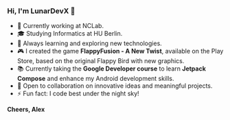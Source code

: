 ### Hi, I'm LunarDevX 🌙

- 🔭 Currently working at NCLab.
- 🎓 Studying Informatics at HU Berlin.
- 🌱 Always learning and exploring new technologies.
- 🎮 I created the game **FlappyFusion - A New Twist**, available on the Play Store, based on the original Flappy Bird with new graphics.
- 📚 Currently taking the **Google Developer course** to learn **Jetpack Compose** and enhance my Android development skills.
- 👯 Open to collaboration on innovative ideas and meaningful projects.
- ⚡ Fun fact: I code best under the night sky!

**Cheers, Alex**
